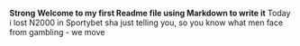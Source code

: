 **Strong** __Welcome to my first Readme file using Markdown to write it__
  Today i lost N2000 in Sportybet sha
        just telling you, so you know
             what men face from gambling
                            - we move
